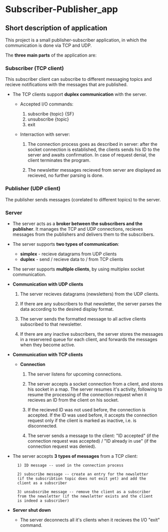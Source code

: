 # Subscriber-Publisher_app

## Short description of application
This project is a small publisher-subscriber application, in which the communication is done via TCP and UDP. 

The **three main parts** of the application are:

### Subscriber (TCP client)
This subscriber client can subscribe to different messaging topics and recieve notifications with the messages that are published. 

* The TCP clients support **duplex communication** with the server.

	* Accepted I/O commands:

		1) subscribe {topic} {SF}
		2) unsubscribe {topic}
		3) exit

	* Interraction with server: 
		
		1) The connection process goes as described in server: after the socket connection
		is established, the clients sends his ID to the server and awaits confirmation. In 
		case of request denial, the client terminates the program.

		2) The newsletter messages recieved from server are displayed as recieved, no
		further parsing is done.


### Publisher (UDP client) 
The publisher sends messages (corelated to different topics) to the server.


### Server

* The server acts as a **broker between the subscribers and the publisher**. It manages the TCP and UDP connections, recieves messages from the publishers and delivers them to the subscribers. 

* The server supports **two types of communication**: 

	- **simplex** - recieve datagrams from UDP clients
	- **duplex** - send / recieve data to / from TCP clients 

* The server supports **multiple clients**, by using multiplex socket communication.

* **Communication with UDP clients**
	
	1. The server recieves datagrams (newsletters) from the UDP clients.
 
	2. If there are any subscribers to that newsletter, the server parses the data according to the desired display format.

	3. The server sends the formatted message to all active clients subscribed to that newsletter.

	4. If there are any inactive subscribers, the server stores the messages in a reservered queue for each client, and forwards 
	the messages when they become active. 


* **Communication with TCP clients**

		
	* **Connection**
			
		1) The server listens for upcoming connections.
			
		2) The server accepts a socket connection from a client, and
		stores his socket in a map. The server resumes it's activity,
		following to resume the processing of the connection request 
		when it recieves an ID from the client on his socket. 

		3) If the recieved ID was not used before, the connection is accepted. 
		If the ID was used before, it accepts the connection request only if 
		the client is marked as inactive, i.e. is disconnected.

		4) The server sends a message to the client: "ID accepted" (if the connection request was accepted) 
		/ "ID already in use" (if the connection request was denied).

* The server accepts **3 types of messages** from a TCP client:
			
		1) ID message -- used in the connection process

		2) subscribe message -- create an entry for the newsletter
		(if the subscribtion topic does not exit yet) and add the 
		client as a subscriber

		3) unsubscribe message -- remove the client as a subscriber
		from the newsletter (if the newsletter exists and the client
		is indeed a subscriber)


* **Server shut down**
	
	* The server deconnects all it's clients when it recieves the I/O "exit" command. 


